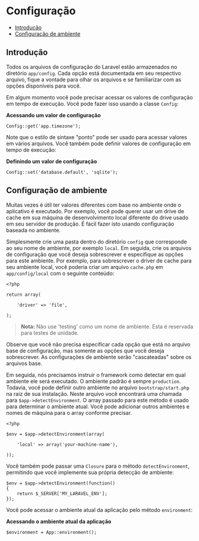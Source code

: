 # Configuração

- [Introdução](#introduction)
- [Configuração de ambiente](#environment-configuration)

<a name="introduction"></a>
## Introdução

Todos os arquivos de configuração do Laravel estão armazenados no diretório `app/config`. Cada opção está documentada em seu respectivo arquivo, fique a vontade para olhar os arquivos e se familiarizar com as opções disponíveis para você.

Em algum momento você pode precisar acessar os valores de configuração em tempo de execução. Você pode fazer isso usando a classe `Config`:

**Acessando um valor de configuração**

	Config::get('app.timezone');

Note que o estilo de sintaxe "ponto" pode ser usado para acessar valores em vários arquivos. Você também pode definir valores de configuração em tempo de execução:

**Definindo um valor de configuração**

	Config::set('database.default', 'sqlite');

<a name="environment-configuration"></a>
## Configuração de ambiente

Muitas vezes é útil ter valores diferentes com base no ambiente onde o aplicativo é executado. Por exemplo, você pode querer usar um drive de cache em sua máquina de desenvolvimento local diferente do drive usado em seu servidor de produção. É fácil fazer isto usando configuração baseada no ambiente.

Simplesmente crie uma pasta dentro do diretório `config` que corresponde ao seu nome de ambiente, por exemplo `local`. Em seguida, crie os arquivos de configuração que você deseja sobrescrever e especifique as opções para este ambiente. Por exemplo, para sobrescrever o driver de cache para seu ambiente local, você poderia criar um arquivo `cache.php` em `app/config/local` com o seguinte conteúdo:

	<?php

	return array(

		'driver' => 'file',

	);

> **Nota:** Não use 'testing' como um nome de ambiente. Esta é reservada para testes de unidade.

Observe que você não precisa especificar cada opção que está no arquivo base de configuração, mas somente as opções que você deseja sobrescrever. As configurações de ambiente serão "cascateadas" sobre os arquivos base.

Em seguida, nós precisamos instruir o framework como detectar em qual ambiente ele será executado. O ambiente padrão é sempre `production`. Todavia, você pode definir outro ambiente no arquivo `bootstrap/start.php` na raiz de sua instalação. Neste arquivo você encontrará uma chamada para `$app->detectEnvironment`. O array passado para este método é usado para determinar o ambiente atual. Você pode adicionar outros ambientes e nomes de máquina para o array conforme precisar.

    <?php

    $env = $app->detectEnvironment(array(

        'local' => array('your-machine-name'),

    ));

Você também pode passar uma `Closure` para o método `detectEnvironment`, permitindo que você implemente sua própria detecção de ambiente:

	$env = $app->detectEnvironment(function()
	{
		return $_SERVER['MY_LARAVEL_ENV'];
	});

Você pode acessar o ambiente atual da aplicação pelo método `environment`:

**Acessando o ambiente atual da aplicação**

	$environment = App::environment();